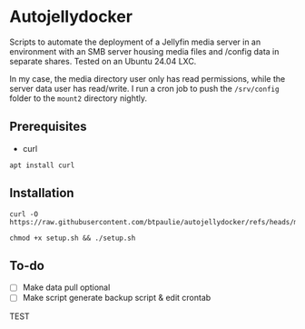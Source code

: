 # Autojellydocker

Scripts to automate the deployment of a Jellyfin media server in an environment with an SMB server housing media files and /config data in separate shares. Tested on an Ubuntu 24.04 LXC. 

In my case, the media directory user only has read permissions, while the server data user has read/write. I run a cron job to push the `/srv/config` folder to the `mount2` directory nightly.  

## Prerequisites

- curl
```
apt install curl
```

## Installation

```
curl -O https://raw.githubusercontent.com/btpaulie/autojellydocker/refs/heads/main/setup.sh
```

```
chmod +x setup.sh && ./setup.sh
```

## To-do

- [ ] Make data pull optional
- [ ] Make script generate backup script & edit crontab

TEST